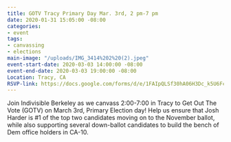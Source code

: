 ```yaml
---
title: GOTV Tracy Primary Day Mar. 3rd, 2 pm-7 pm
date: 2020-01-31 15:05:00 -08:00
categories:
- event
tags:
- canvassing
- elections
main-image: "/uploads/IMG_3414%202%20(2).jpeg"
event-start-date: 2020-03-03 14:00:00 -08:00
event-end-date: 2020-03-03 19:00:00 -08:00
Location: Tracy, CA
RSVP-link: https://docs.google.com/forms/d/e/1FAIpQLSf30hA06H3Dc_k5U6FcVZ8TQA8u_nKuIkHY5qPAI9MAGa-s9A/viewform
---
```


Join Indivisible Berkeley as we canvass 2:00-7:00 in Tracy to Get Out The Vote (GOTV) on March 3rd,  Primary Election day! Help us ensure that Josh Harder is #1 of the top two candidates moving on to the November ballot, while also supporting several down-ballot candidates to build the bench of Dem office holders in CA-10.
